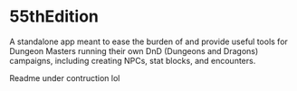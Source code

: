 # 55thEdition
A standalone app meant to ease the burden of and provide useful tools for Dungeon Masters running their own DnD (Dungeons and Dragons) campaigns, including creating NPCs, stat blocks, and encounters.

Readme under contruction lol
